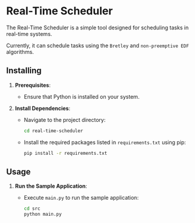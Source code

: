 # Real-Time Scheduler

The Real-Time Scheduler is a simple tool designed for scheduling tasks in real-time systems.

Currently, it can schedule tasks using the `Bretley` and `non-preemptive EDF` algorithms.

## Installing

1. **Prerequisites**:
   - Ensure that Python is installed on your system.

2. **Install Dependencies**:

   - Navigate to the project directory:

        ```sh
        cd real-time-scheduler
        ```

   - Install the required packages listed in `requirements.txt` using pip:

        ```sh
        pip install -r requirements.txt
        ```

## Usage

1. **Run the Sample Application**:

   - Execute `main.py` to run the sample application:

        ```sh
        cd src
        python main.py
        ```
